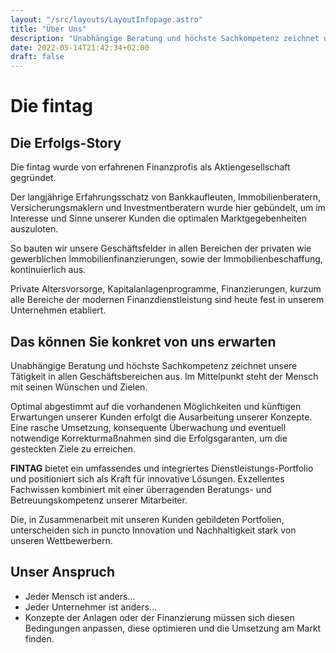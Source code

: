 ```yaml
---
layout: "/src/layouts/LayoutInfopage.astro"
title: "Über Uns"
description: "Unabhängige Beratung und höchste Sachkompetenz zeichnet unsere Tätigkeit in allen Geschäftsbereichen aus."
date: 2022-05-14T21:42:34+02:00
draft: false
---
```


# Die fintag

## Die Erfolgs-Story

Die fintag wurde von erfahrenen Finanzprofis als Aktiengesellschaft gegründet.

Der langjährige Erfahrungsschatz von Bankkaufleuten, Immobilienberatern, Versicherungsmaklern und Investmentberatern
wurde hier gebündelt, um im Interesse und Sinne unserer Kunden die optimalen Marktgegebenheiten auszuloten.

So bauten wir unsere Geschäftsfelder in allen Bereichen der privaten wie gewerblichen Immobilienfinanzierungen, sowie
der Immobilienbeschaffung, kontinuierlich aus.

Private Altersvorsorge, Kapitalanlagenprogramme, Finanzierungen, kurzum alle Bereiche der modernen Finanzdienstleistung
sind heute fest in unserem Unternehmen etabliert.

## Das können Sie konkret von uns erwarten

Unabhängige Beratung und höchste Sachkompetenz zeichnet unsere Tätigkeit in allen Geschäftsbereichen aus. Im Mittelpunkt
steht der Mensch mit seinen Wünschen und Zielen.

Optimal abgestimmt auf die vorhandenen Möglichkeiten und künftigen Erwartungen unserer Kunden erfolgt die Ausarbeitung
unserer Konzepte. Eine rasche Umsetzung, konsequente Überwachung und eventuell notwendige Korrekturmaßnahmen sind die
Erfolgsgaranten, um die gesteckten Ziele zu erreichen.

**FINTAG** bietet ein umfassendes und integriertes Dienstleistungs-Portfolio und positioniert sich als Kraft für
innovative Lösungen. Exzellentes Fachwissen kombiniert mit einer überragenden Beratungs- und Betreuungskompetenz unserer
Mitarbeiter.

Die, in Zusammenarbeit mit unseren Kunden gebildeten Portfolien, unterscheiden sich in puncto Innovation und
Nachhaltigkeit stark von unseren Wettbewerbern.

## Unser Anspruch

- Jeder Mensch ist anders...
- Jeder Unternehmer ist anders...
- Konzepte der Anlagen oder der Finanzierung müssen sich diesen Bedingungen anpassen, diese optimieren und die Umsetzung
  am Markt finden.
